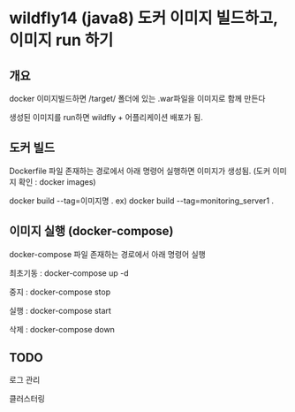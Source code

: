 # wildfly14 (java8) 도커 이미지 빌드하고, 이미지 run 하기

## 개요
docker 이미지빌드하면 /target/ 폴더에 있는 .war파일을 이미지로 함께 만든다

생성된 이미지를 run하면 wildfly + 어플리케이션 배포가 됨. 

## 도커 빌드
Dockerfile 파일 존재하는 경로에서 아래 명령어 실행하면 이미지가 생성됨. (도커 이미지 확인 : docker images)

docker build --tag=이미지명 .
ex) docker build --tag=monitoring_server1 .

## 이미지 실행 (docker-compose)
docker-compose 파일 존재하는 경로에서 아래 명령어 실행

최초기동 : docker-compose up -d

중지 : docker-compose stop

실행 : docker-compose start

삭제 : docker-compose down

## TODO
로그 관리

클러스터링
